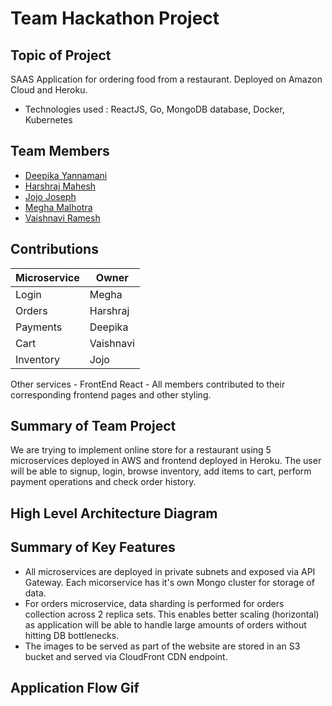 # Team Hackathon Project
## Topic of Project
SAAS Application for ordering food from a restaurant. Deployed on Amazon Cloud and Heroku.
* Technologies used : ReactJS, Go, MongoDB database, Docker, Kubernetes

## Team Members
 * [Deepika Yannamani](https://github.com/deepikay912)
 * [Harshraj Mahesh](https://github.com/harshrajm)
 * [Jojo Joseph](https://github.com/jojojoseph94)
 * [Megha Malhotra](https://github.com/megha-31)
 * [Vaishnavi Ramesh](https://github.com/iivaishnavii)

## Contributions
Microservice | Owner
-------------|------
Login | Megha
Orders | Harshraj
Payments | Deepika
Cart | Vaishnavi
Inventory | Jojo

Other services - FrontEnd React - All members contributed to their corresponding frontend pages and other styling.

## Summary of Team Project
We are trying to implement online store for a restaurant using 5 microservices deployed in AWS and frontend deployed in Heroku. The user will be able to signup, login, browse inventory, add items to cart, perform payment operations and check order history.

## High Level Architecture Diagram

## Summary of Key Features
 * All microservices are deployed in private subnets and exposed via API Gateway. Each micorservice has it's own Mongo cluster for storage of data.
 * For orders microservice, data sharding is performed for orders collection across 2 replica sets. This enables better scaling (horizontal) as application will be able to handle large amounts of orders without hitting DB bottlenecks.
 * The images to be served as part of the website are stored in an S3 bucket and served via CloudFront CDN endpoint.

## Application Flow Gif
